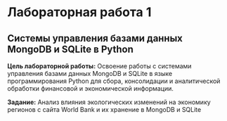 # Лабораторная работа 1
## Системы управления базами данных MongoDB и SQLite в Python

**Цель лабораторной работы:** Освоение работы с системами управления базами данных MongoDB и SQLite в языке программирования Python для сбора, консолидации и аналитической обработки финансовой и экономической информации.

**Задание:** Анализ влияния экологических изменений на экономику регионов с сайта World Bank и их
хранение в MongoDB и SQLite
